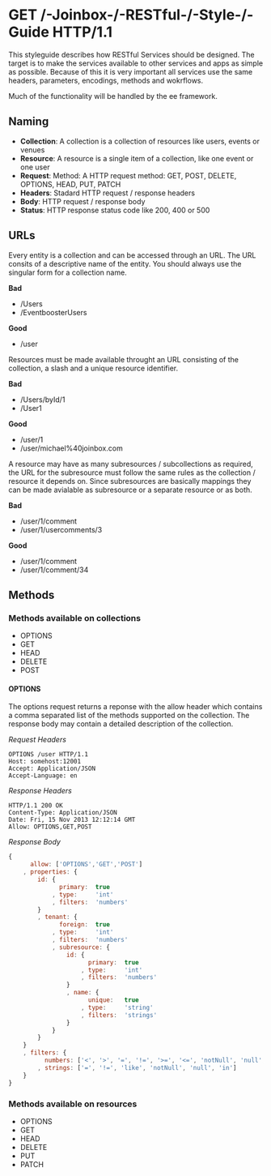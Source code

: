 # GET /-Joinbox-/-RESTful-/-Style-/-Guide HTTP/1.1

This styleguide describes how RESTful Services should be designed. The target is to make the services available to other services and apps as simple as possible. Because of this it is very important all services use the same headers, parameters, encodings, methods and wokrflows.

Much of the functionality will be handled by the ee framework.


## Naming 

- **Collection**: A collection is a collection of resources like users, events or venues
- **Resource**: A resource is a single item of a collection, like one event or one user
- **Request**: Method: A HTTP request method: GET, POST, DELETE, OPTIONS, HEAD, PUT, PATCH
- **Headers**: Stadard HTTP request / response headers 
- **Body**: HTTP request / response body
- **Status**: HTTP response status code like 200, 400 or 500



## URLs

Every entity is a collection and can be accessed through an URL. The URL consits of a descriptive name of the entity. You should always use the singular form for a collection name.

**Bad**
- /Users
- /EventboosterUsers

**Good**
- /user


Resources must be made available throught an URL consisting of the collection, a slash and a unique resource identifier.

**Bad**
- /Users/byId/1
- /User1

**Good**
- /user/1
- /user/michael%40joinbox.com


A resource may have as many subresources / subcollections as required, the URL for the subresource must follow the same rules as the collection / resource it depends on. Since subresources are basically mappings they can be made avialable as subresource or a separate resource or as both.

**Bad**
- /user/1/comment
- /user/1/usercomments/3

**Good**
- /user/1/comment
- /user/1/comment/34




## Methods

### Methods available on collections

- OPTIONS
- GET
- HEAD
- DELETE
- POST


#### OPTIONS

The options request returns a reponse with the allow header which contains a comma separated list of the methods supported on the collection. The response body may contain a detailed description of the collection.


*Request Headers*
```HTTP
OPTIONS /user HTTP/1.1
Host: somehost:12001
Accept: Application/JSON
Accept-Language: en
```

*Response Headers*
```HTTP
HTTP/1.1 200 OK
Content-Type: Application/JSON
Date: Fri, 15 Nov 2013 12:12:14 GMT
Allow: OPTIONS,GET,POST
```

*Response Body*
```Javascript
{
	  allow: ['OPTIONS','GET','POST']
	, properties: {
		id: { 
		  	  primary: 	true
		  	, type: 	'int'
		  	, filters: 	'numbers'
		}
		, tenant: {
			  foreign: 	true
		  	, type: 	'int'
		  	, filters: 	'numbers'
			, subresource: {
				id: { 
				  	  primary: 	true
				  	, type: 	'int'
				  	, filters: 	'numbers'
				}
				, name: {
					  unique: 	true
				  	, type: 	'string'
				  	, filters: 	'strings'
				}
			}
		}
	}
	, filters: {
		  numbers: ['<', '>', '=', '!=', '>=', '<=', 'notNull', 'null', 'in']
		, strings: ['=', '!=', 'like', 'notNull', 'null', 'in']
	}
}
```








### Methods available on resources
- OPTIONS
- GET
- HEAD
- DELETE
- PUT
- PATCH


